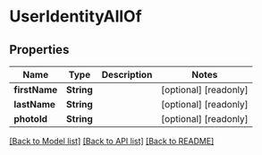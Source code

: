 # UserIdentityAllOf

## Properties
Name | Type | Description | Notes
------------ | ------------- | ------------- | -------------
**firstName** | **String** |  | [optional] [readonly] 
**lastName** | **String** |  | [optional] [readonly] 
**photoId** | **String** |  | [optional] [readonly] 

[[Back to Model list]](../README.md#documentation-for-models) [[Back to API list]](../README.md#documentation-for-api-endpoints) [[Back to README]](../README.md)


